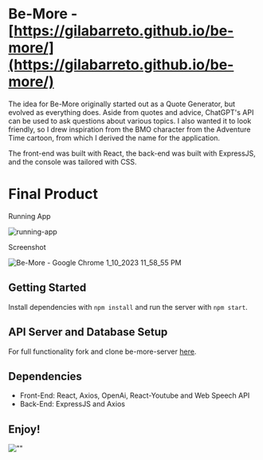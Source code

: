 # Be-More - [https://gilabarreto.github.io/be-more/](https://gilabarreto.github.io/be-more/)

The idea for Be-More originally started out as a Quote Generator, but evolved as everything does. Aside from quotes and advice, ChatGPT's API can be used to ask questions about various topics. I also wanted it to look friendly, so I drew inspiration from the BMO character from the Adventure Time cartoon, from which I derived the name for the application. 

The front-end was built with React, the back-end was built with ExpressJS, and the console was tailored with CSS.

# Final Product

Running App

![running-app](https://user-images.githubusercontent.com/97627481/211741103-181d5ed3-7800-440b-b9c3-4f606b117298.gif)

Screenshot

![Be-More - Google Chrome 1_10_2023 11_58_55 PM](https://user-images.githubusercontent.com/97627481/211741212-170dad16-ff04-4705-89d2-23d5485c5ce1.png)

## Getting Started

Install dependencies with `npm install` and run the server with `npm start`.

## API Server and Database Setup

For full functionality fork and clone be-more-server [here](https://github.com/gilabarreto/be-more-server).

## Dependencies

- Front-End: React, Axios, OpenAi, React-Youtube and Web Speech API
- Back-End: ExpressJS and Axios

## Enjoy!

![""](https://i.giphy.com/media/pO4UHglOY2vII/giphy.webp)

